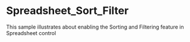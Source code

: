# Spreadsheet_Sort_Filter
This sample illustrates about enabling the Sorting and Filtering feature in Spreadsheet control
